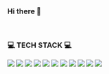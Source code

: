 ### Hi there 👋

<!--
**jungyoubin/jungyoubin** is a ✨ _special_ ✨ repository because its `README.md` (this file) appears on your GitHub profile.

Here are some ideas to get you started:

- 🔭 I’m currently working on ...
- 🌱 I’m currently learning ...
- 👯 I’m looking to collaborate on ...
- 🤔 I’m looking for help with ...
- 💬 Ask me about ...
- 📫 How to reach me: ...
- 😄 Pronouns: ...
- ⚡ Fun fact: ...
-->
<br>
<h3>💻 TECH STACK 💻</h3>

<img src="https://img.shields.io/badge/Java-007396?style=flat-square&logo=java&logoColor=white"></a>
<img src="https://img.shields.io/badge/C-A8B9CC?style=flat-square&logo=c&logoColor=white"></a>
<img src="https://img.shields.io/badge/C++-00599C?style=flat-square&logo=cplusplus&logoColor=white"></a>
<img src="https://img.shields.io/badge/C Sharp-239120?style=flat-square&logo=csharp&logoColor=white"></a>
<img src="https://img.shields.io/badge/Python-3776AB?style=flat-square&logo=python&logoColor=white"></a>
<img src="https://img.shields.io/badge/JavaScript-F7DF1E?style=flat-square&logo=javascript&logoColor=white"></a>
<img src="https://img.shields.io/badge/CSS3-1572B6?style=flat-square&logo=css3&logoColor=white"></a>
<img src="https://img.shields.io/badge/jQuery-0769AD?style=flat-square&logo=jquery&logoColor=white"></a>
<img src="https://img.shields.io/badge/Unity-000000?style=flat-square&logo=unity&logoColor=white"></a>
<img src="https://img.shields.io/badge/WebGL-990000?style=flat-square&logo=webgl&logoColor=white"></a>
<img src="https://img.shields.io/badge/Jupyter-F37626?style=flat-square&logo=jupyter&logoColor=white"></a>
